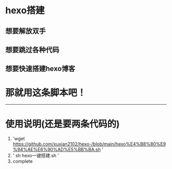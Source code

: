 # hexo搭建
## 想要解放双手
## 想要跳过各种代码
## 想要快速搭建hexo博客
# 那就用这条脚本吧！
---
# 使用说明(还是要两条代码的)
1. 'wget https://github.com/xuxian2102/hexo-/blob/main/hexo%E4%B8%80%E9%94%AE%E6%90%AD%E5%BB%BA.sh '
2.  ' sh hexo一键搭建.sh '
3.  complete
